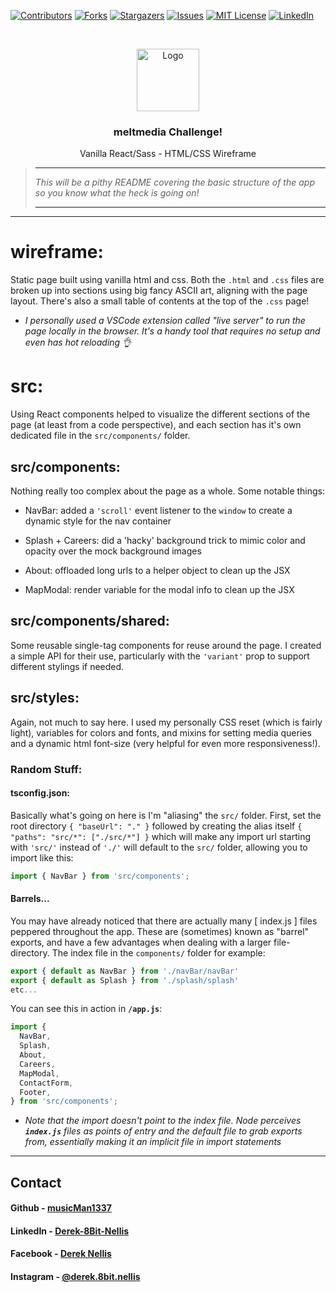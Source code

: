 [![Contributors][contributors-shield]][contributors-url]
[![Forks][forks-shield]][forks-url]
[![Stargazers][stars-shield]][stars-url]
[![Issues][issues-shield]][issues-url]
[![MIT License][license-shield]][license-url]
[![LinkedIn][linkedin-shield]][linkedin-url]

<!-- PROJECT LOGO -->
<br />
<p align="center">
  <a href="https://github.com/GIT-USERNAME-HERE/REPO-NAME-HERE">
    <img src="https://images.squarespace-cdn.com/content/v1/544816bbe4b039987021a843/1415047982653-1931ZPBJEI1H2YE7CZ5R/ke17ZwdGBToddI8pDm48kODEHMGUBRgRRplOmqRomK1Zw-zPPgdn4jUwVcJE1ZvWhcwhEtWJXoshNdA9f1qD7Rb66VC8y5UmDKESC3gpGyXuuE80dFkeX9PanWgM3V4qRJePadRz66WmX0L5eMAEew/melt_logo.png?format=300w" alt="Logo" width="100" height="100">
  </a>

  <h3 align="center">meltmedia Challenge!</h3>

  <p align="center">
    Vanilla React/Sass - HTML/CSS Wireframe
  </p>
</p>

> ---
>
> _This will be a pithy README covering the basic structure of the app so you know what the heck is going on!_
>
> ---

---

# wireframe:

Static page built using vanilla html and css. Both the `.html` and `.css` files are broken up into sections using big fancy ASCII art, aligning with the page layout. There's also a small table of contents at the top of the `.css` page!

- _I personally used a VSCode extension called "live server" to run the page locally in the browser. It's a handy tool that requires no setup and even has hot reloading 👌_

# src:

Using React components helped to visualize the different sections of the page (at least from a code perspective), and each section has it's own dedicated file in the `src/components/` folder.

## src/components:

Nothing really too complex about the page as a whole. Some notable things:

- NavBar: added a `'scroll'` event listener to the `window` to create a dynamic style for the nav container

- Splash + Careers: did a 'hacky' background trick to mimic color and opacity over the mock background images

- About: offloaded long urls to a helper object to clean up the JSX

- MapModal: render variable for the modal info to clean up the JSX

## src/components/shared:

Some reusable single-tag components for reuse around the page. I created a simple API for their use, particularly with the `'variant'` prop to support different stylings if needed.

## src/styles:

Again, not much to say here. I used my personally CSS reset (which is fairly light), variables for colors and fonts, and mixins for setting media queries and a dynamic html font-size (very helpful for even more responsiveness!).

### Random Stuff:

#### tsconfig.json:

Basically what's going on here is I'm "aliasing" the `src/` folder. First, set the root directory `{ "baseUrl": "." }` followed by creating the alias itself `{ "paths": "src/*": ["./src/*"] }` which will make any import url starting with `'src/'` instead of `'./'` will default to the `src/` folder, allowing you to import like this:

```js
import { NavBar } from 'src/components';
```

#### Barrels...

You may have already noticed that there are actually many [ index.js ] files peppered throughout the app. These are (sometimes) known as "barrel" exports, and have a few advantages when dealing with a larger file-directory. The index file in the `components/` folder for example:

```javascript
export { default as NavBar } from './navBar/navBar'
export { default as Splash } from './splash/splash'
etc...
```

You can see this in action in **` /app.js `**:

```js
import {
  NavBar,
  Splash,
  About,
  Careers,
  MapModal,
  ContactForm,
  Footer,
} from 'src/components';
```

- _Note that the import doesn't point to the index file. Node perceives **`index.js`** files as points of entry and the default file to grab exports from, essentially making it an implicit file in import statements_

---

## <!-- CONTACT -->

## Contact

#### Github - [musicMan1337][github]

#### LinkedIn - [Derek-8Bit-Nellis][linkedin]

#### Facebook - [Derek Nellis][facebook]

#### Instagram - [@derek.8bit.nellis][instagram]

<!-- MARKDOWN LINKS & IMAGES -->

<!-- https://www.markdownguide.org/basic-syntax/#reference-style-links -->

[contributors-shield]: https://img.shields.io/github/contributors/GIT-USERNAME-HERE/REPO-NAME-HERE.svg?style=flat-square
[contributors-url]: https://github.com/GIT-USERNAME-HERE/REPO-NAME-HERE/graphs/contributors
[forks-shield]: https://img.shields.io/github/forks/GIT-USERNAME-HERE/REPO-NAME-HERE.svg?style=flat-square
[forks-url]: https://github.com/GIT-USERNAME-HERE/REPO-NAME-HERE/network/members
[stars-shield]: https://img.shields.io/github/stars/GIT-USERNAME-HERE/REPO-NAME-HERE.svg?style=flat-square
[stars-url]: https://github.com/GIT-USERNAME-HERE/REPO-NAME-HERE/stargazers
[issues-shield]: https://img.shields.io/github/issues/GIT-USERNAME-HERE/REPO-NAME-HERE.svg?style=flat-square
[issues-url]: https://github.com/GIT-USERNAME-HERE/REPO-NAME-HERE/issues
[license-shield]: https://img.shields.io/github/license/GIT-USERNAME-HERE/REPO-NAME-HERE.svg?style=flat-square
[license-url]: https://github.com/GIT-USERNAME-HERE/REPO-NAME-HERE/blob/master/LICENSE.txt
[linkedin-shield]: https://img.shields.io/badge/-LinkedIn-black.svg?style=flat-square&logo=linkedin&colorB=555
[linkedin-url]: www.linkedin.com/in/derek-8bit-nellis
[jsconfig-docs]: https://code.visualstudio.com/docs/languages/jsconfig

<!-- project links -->

<!-- links to social media accounts -->

[twitter]: http://www.twitter.com/userName
[facebook]: http://www.facebook.com/derek.nellis.9
[googleplus]: https://plus.google.com/+userName
[tumblr]: http://userName.tumblr.com
[dribble]: http://dribbble.com/userName
[linkedin]: https://www.linkedin.com/in/derek-8bit-nellis/
[github]: http://www.github.com/musicMan1337
[instagram]: https://www.instagram.com/derek.8bit.nellis/?hl=en
